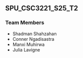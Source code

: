## **SPU_CSC3221_S25_T2**

### Team Members
- Shadman Shahzahan
- Conner Ngadisastra
- Manxi Muhirwa
- Julia Lavigne
